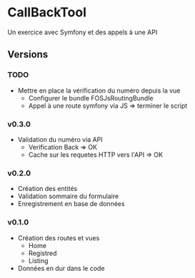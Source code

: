 # CallBackTool

Un exercice avec Symfony et des appels à une API

## Versions

### TODO
  * Mettre en place la vérification du numéro depuis la vue
    * Configurer le bundle FOSJsRoutingBundle
    * Appel à une route symfony via JS => terminer le script
    

### v0.3.0
  * Validation du numéro via API
    * Verification Back => OK
    * Cache sur les requetes HTTP vers l'API => OK

### v0.2.0
  * Création des entités
  * Validation sommaire du formulaire
  * Enregistrement en base de données

### v0.1.0

  * Création des routes et vues
    * Home
    * Registred
    * Listing
  * Données en dur dans le code